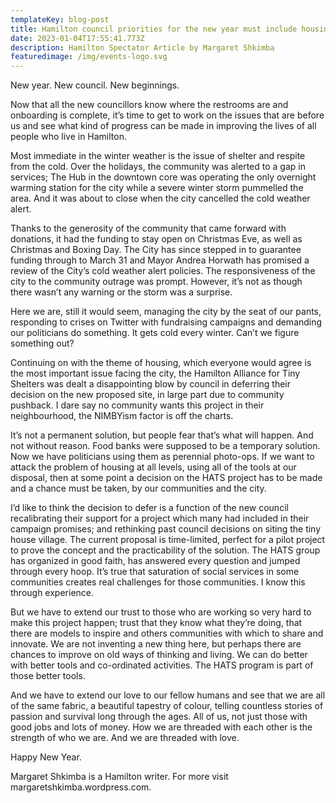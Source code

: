 ```yaml
---
templateKey: blog-post
title: Hamilton council priorities for the new year must include housing.
date: 2023-01-04T17:55:41.773Z
description: Hamilton Spectator Article by Margaret Shkimba
featuredimage: /img/events-logo.svg
---
```

New year. New council. New beginnings.

Now that all the new councillors know where the restrooms are and onboarding is complete, it’s time to get to work on the issues that are before us and see what kind of progress can be made in improving the lives of all people who live in Hamilton.

Most immediate in the winter weather is the issue of shelter and respite from the cold. Over the holidays, the community was alerted to a gap in services; The Hub in the downtown core was operating the only overnight warming station for the city while a severe winter storm pummelled the area. And it was about to close when the city cancelled the cold weather alert.

Thanks to the generosity of the community that came forward with donations, it had the funding to stay open on Christmas Eve, as well as Christmas and Boxing Day. The City has since stepped in to guarantee funding through to March 31 and Mayor Andrea Horwath has promised a review of the City’s cold weather alert policies. The responsiveness of the city to the community outrage was prompt. However, it’s not as though there wasn’t any warning or the storm was a surprise.

Here we are, still it would seem, managing the city by the seat of our pants, responding to crises on Twitter with fundraising campaigns and demanding our politicians do something. It gets cold every winter. Can’t we figure something out?

Continuing on with the theme of housing, which everyone would agree is the most important issue facing the city, the Hamilton Alliance for Tiny Shelters was dealt a disappointing blow by council in deferring their decision on the new proposed site, in large part due to community pushback. I dare say no community wants this project in their neighbourhood, the NIMBYism factor is off the charts.

It’s not a permanent solution, but people fear that’s what will happen. And not without reason. Food banks were supposed to be a temporary solution. Now we have politicians using them as perennial photo-ops. If we want to attack the problem of housing at all levels, using all of the tools at our disposal, then at some point a decision on the HATS project has to be made and a chance must be taken, by our communities and the city.

I’d like to think the decision to defer is a function of the new council recalibrating their support for a project which many had included in their campaign promises; and rethinking past council decisions on siting the tiny house village. The current proposal is time-limited, perfect for a pilot project to prove the concept and the practicability of the solution. The HATS group has organized in good faith, has answered every question and jumped through every hoop. It’s true that saturation of social services in some communities creates real challenges for those communities. I know this through experience.

But we have to extend our trust to those who are working so very hard to make this project happen; trust that they know what they’re doing, that there are models to inspire and others communities with which to share and innovate. We are not inventing a new thing here, but perhaps there are chances to improve on old ways of thinking and living. We can do better with better tools and co-ordinated activities. The HATS program is part of those better tools.

And we have to extend our love to our fellow humans and see that we are all of the same fabric, a beautiful tapestry of colour, telling countless stories of passion and survival long through the ages. All of us, not just those with good jobs and lots of money. How we are threaded with each other is the strength of who we are. And we are threaded with love.

Happy New Year.

Margaret Shkimba is a Hamilton writer. For more visit margaretshkimba.wordpress.com.